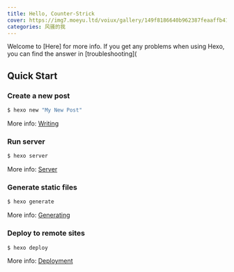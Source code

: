 ```yaml
---
title: Hello, Counter-Strick
cover: https://img7.moeyu.ltd/voiux/gallery/149f8186640b962387feaaffb41df2c5.png_1280w.jpg
categories: 风骚的我
---
```

Welcome to [Here] for more info. If you get any problems when using Hexo, you can find the answer in [troubleshooting](

## Quick Start

### Create a new post

``` bash
$ hexo new "My New Post"
```

More info: [Writing](https://hexo.io/docs/writing.html)

### Run server

``` bash
$ hexo server
```

More info: [Server](https://hexo.io/docs/server.html)

### Generate static files

``` bash
$ hexo generate
```

More info: [Generating](https://hexo.io/docs/generating.html)

### Deploy to remote sites

``` bash
$ hexo deploy
```

More info: [Deployment](https://hexo.io/docs/one-command-deployment.html)

